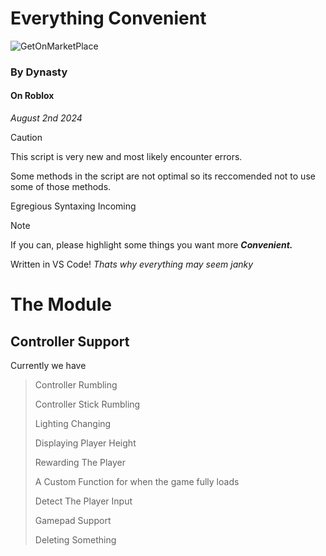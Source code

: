 # Everything Convenient

![GetOnMarketPlace](https://github.com/user-attachments/assets/f21d84d0-984e-4d0a-bc4d-62bb0aba9de2)

### By Dynasty
#### On Roblox
*August 2nd 2024*

> [!CAUTION]
> This script is very new and most likely encounter errors.
>
> Some methods in the script are not optimal so its reccomended not to use some of those methods.
>
> Egregious Syntaxing Incoming


> [!NOTE]
> If you can, please highlight some things you want more ***Convenient.***
>
> Written in VS Code! *Thats why everything may seem janky*

# The Module
## Controller Support
Currently we have

> Controller Rumbling
> 
> Controller Stick Rumbling
> 
> Lighting Changing
> 
> Displaying Player Height
> 
> Rewarding The Player
> 
> A Custom Function for when the game fully loads
> 
> Detect The Player Input
> 
> Gamepad Support
> 
> Deleting Something

